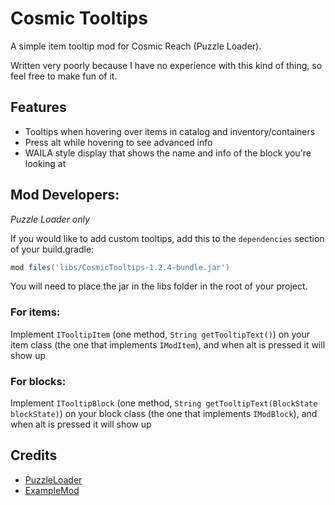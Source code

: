 # Cosmic Tooltips

A simple item tooltip mod for Cosmic Reach (Puzzle Loader).

Written very poorly because I have no experience with this kind of thing, so feel free to make fun of it.

## Features
- Tooltips when hovering over items in catalog and inventory/containers
- Press alt while hovering to see advanced info
- WAILA style display that shows the name and info of the block you're looking at

## Mod Developers:
*Puzzle Loader only*


If you would like to add custom tooltips, add this to the `dependencies` section of your build.gradle:
```gradle
mod files('libs/CosmicTooltips-1.2.4-bundle.jar')
```
You will need to place the jar in the libs folder in the root of your project.

### For items:
Implement `ITooltipItem` (one method, `String getTooltipText()`) on your item class (the one that implements `IModItem`), and when alt is pressed it will show up

### For blocks:
Implement `ITooltipBlock` (one method, `String getTooltipText(BlockState blockState)`) on your block class (the one that implements `IModBlock`), and when alt is pressed it will show up

## Credits

- [PuzzleLoader](https://github.com/PuzzleLoader/PuzzleLoader)
- [ExampleMod](https://github.com/PuzzleLoader/ExampleMod)
